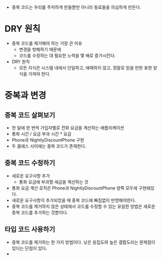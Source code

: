 - 중복 코드는 우리를 주저하게 만들뿐만 아니라 동료들을 의심하게 만든다.

# DRY 원칙
- 중복 코드를 제거해야 하는 가장 큰 이유
  - 변경을 방해하기 때문에
  - 코드를 수정하는 데 필요한 노력을 몇 배로 증가시킨다.
- DRY 원칙
  - 모든 지식은 시스템 내에서 단일하고, 애매하지 않고, 정말로 믿을 만한 표현 양식을 가져야 한다.

# 중복과 변경
## 중복 코드 살펴보기
- 한 달에 한 번씩 가입자별로 전화 요금을 계산하는 애플리케이션
- 통화 시간 / 요금 부과 시간 * 요금
- Phone과 NightlyDiscountPhone 구현
- 두 클래스 사이에는 중복 코드가 존재한다.

## 중복 코드 수정하기
- 새로운 요구사항 추가
  - 통화 요금에 부과할 세금을 계산하는 것
- 통화 요금 계산 로직은 Phone과 NightlyDiscountPhone 양쪽 모두에 구현돼있다.
- 새로운 요구사항이 추가되었을 때 중복 코드에 빠짐없이 반영해야한다.
- 중복 코드를 제거하지 않은 상태에서 코드를 수정할 수 있는 유일한 방법은 새로운 중복 코드를 추가하는 것뿐이다.

## 타입 코드 사용하기
- 중복 코드를 제거하는 한 가지 방법이다. 낮은 응집도와 높은 결합도라는 문제점이 있다는 단점이 있다.
- 